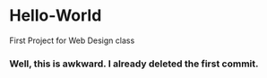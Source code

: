 # Hello-World
First Project for Web Design class
<h3>Well, this is awkward. I already deleted the first commit.</h3>
